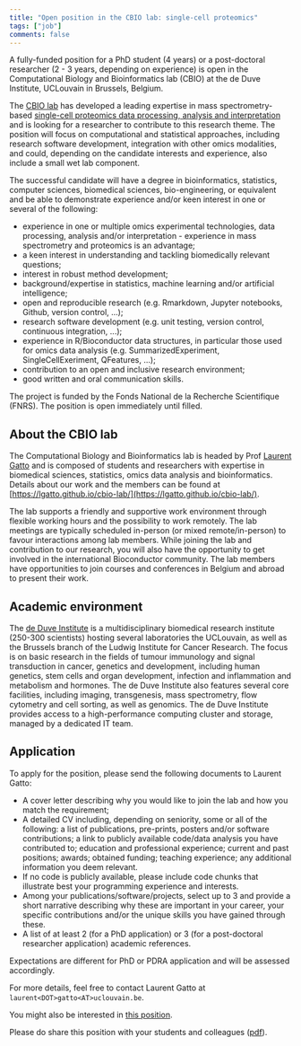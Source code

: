 ```yaml
---
title: "Open position in the CBIO lab: single-cell proteomics"
tags: ["job"]
comments: false
---
```


A fully-funded position for a PhD student (4 years) or a post-doctoral
researcher (2 - 3 years, depending on experience) is open in the
Computational Biology and Bioinformatics lab (CBIO) at the de Duve
Institute, UCLouvain in Brussels, Belgium.

The [CBIO lab](https://lgatto.github.io/cbio-lab) has developed a
leading expertise in mass spectrometry-based [single-cell proteomics
data processing, analysis and
interpretation](https://paperpile.com/shared/h96mgS) and is looking
for a researcher to contribute to this research theme. The position
will focus on computational and statistical approaches, including
research software development, integration with other omics
modalities, and could, depending on the candidate interests and
experience, also include a small wet lab component.

The successful candidate will have a degree in bioinformatics,
statistics, computer sciences, biomedical sciences, bio-engineering,
or equivalent and be able to demonstrate experience and/or keen
interest in one or several of the following:

- experience in one or multiple omics experimental technologies, data
  processing, analysis and/or interpretation - experience in mass
  spectrometry and proteomics is an advantage;
- a keen interest in understanding and tackling biomedically relevant
  questions;
- interest in robust method development;
- background/expertise in statistics, machine learning and/or
  artificial intelligence;
- open and reproducible research (e.g. Rmarkdown, Jupyter notebooks,
  Github, version control, ...);
- research software development (e.g. unit testing, version control,
  continuous integration, ...);
- experience in R/Bioconductor data structures, in particular those
  used for omics data analysis (e.g. SummarizedExperiment,
  SingleCellExeriment, QFeatures, ...);
- contribution to an open and inclusive research environment;
- good written and oral communication skills.

The project is funded by the Fonds National de la Recherche
Scientifique (FNRS). The position is open immediately until filled.

## About the CBIO lab

The Computational Biology and Bioinformatics lab is headed by Prof
[Laurent Gatto](https://lgatto.github.io/about) and is composed of
students and researchers with expertise in biomedical sciences,
statistics, omics data analysis and bioinformatics. Details about our
work and the members can be found at
[https://lgatto.github.io/cbio-lab/](https://lgatto.github.io/cbio-lab/).

The lab supports a friendly and supportive work environment through
flexible working hours and the possibility to work remotely. The lab
meetings are typically scheduled in-person (or mixed remote/in-person)
to favour interactions among lab members. While joining the lab and
contribution to our research, you will also have the opportunity to get
involved in the international Bioconductor community. The lab members
have opportunities to join courses and conferences in Belgium and
abroad to present their work.

## Academic environment

The [de Duve Institute](https://www.deduveinstitute.be/) is a
multidisciplinary biomedical research institute (250-300 scientists)
hosting several laboratories the UCLouvain, as well as the Brussels
branch of the Ludwig Institute for Cancer Research. The focus is on
basic research in the fields of tumour immunology and signal
transduction in cancer, genetics and development, including human
genetics, stem cells and organ development, infection and inflammation
and metabolism and hormones. The de Duve Institute also features
several core facilities, including imaging, transgenesis, mass
spectrometry, flow cytometry and cell sorting, as well as
genomics. The de Duve Institute provides access to a high-performance
computing cluster and storage, managed by a dedicated IT team.

## Application

To apply for the position, please send the following documents to
Laurent Gatto:

- A cover letter describing why you would like to join the lab and how
  you match the requirement;
- A detailed CV including, depending on seniority, some or all of the
  following: a list of publications, pre-prints, posters and/or
  software contributions; a link to publicly available code/data
  analysis you have contributed to; education and professional
  experience; current and past positions; awards; obtained funding;
  teaching experience; any additional information you deem relevant.
- If no code is publicly available, please include code chunks that
  illustrate best your programming experience and interests.
- Among your publications/software/projects, select up to 3 and
  provide a short narrative describing why these are important in your
  career, your specific contributions and/or the unique skills you
  have gained through these.
- A list of at least 2 (for a PhD application) or 3 (for a
  post-doctoral researcher application) academic references.

Expectations are different for PhD or PDRA application and will be
assessed accordingly.

For more details, feel free to contact Laurent Gatto at
`laurent<DOT>gatto<AT>uclouvain.be`.

You might also be interested in [this
position](https://lgatto.github.io/spatprot-job-2023/).

Please do share this position with your students and colleagues
([pdf](/images/2023-job-scp.pdf)).
